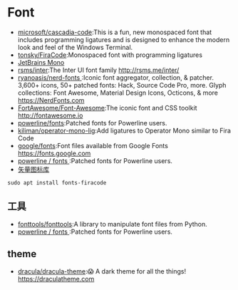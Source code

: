 # Font

* [microsoft/cascadia-code](https://github.com/microsoft/cascadia-code):This is a fun, new monospaced font that includes programming ligatures and is designed to enhance the modern look and feel of the Windows Terminal.
* [tonsky/FiraCode](https://github.com/tonsky/FiraCode):Monospaced font with programming ligatures
* [JetBrains Mono](https://www.jetbrains.com/lp/mono/)
* [rsms/inter](https://github.com/rsms/inter):The Inter UI font family http://rsms.me/inter/
* [ryanoasis/nerd-fonts ](https://github.com/ryanoasis/nerd-fonts#option-3-install-script):Iconic font aggregator, collection, & patcher. 3,600+ icons, 50+ patched fonts: Hack, Source Code Pro, more. Glyph collections: Font Awesome, Material Design Icons, Octicons, & more https://NerdFonts.com
* [FortAwesome/Font-Awesome](https://github.com/FortAwesome/Font-Awesome):The iconic font and CSS toolkit http://fontawesome.io
* [powerline/fonts](https://github.com/powerline/fonts):Patched fonts for Powerline users.
* [kiliman/operator-mono-lig](https://github.com/kiliman/operator-mono-lig):Add ligatures to Operator Mono similar to Fira Code
* [google/fonts](https://github.com/google/fonts):Font files available from Google Fonts https://fonts.google.com
* [ powerline / fonts ](https://github.com/powerline/fonts):Patched fonts for Powerline users.
* [矢量图标库](http://www.iconfont.cn/)

```
sudo apt install fonts-firacode
```

## 工具

* [fonttools/fonttools](https://github.com/fonttools/fonttools):A library to manipulate font files from Python.
* [ powerline / fonts ](https://github.com/powerline/fonts):Patched fonts for Powerline users. 

## theme

* [dracula/dracula-theme](https://github.com/dracula/dracula-theme):😱 A dark theme for all the things! https://draculatheme.com
